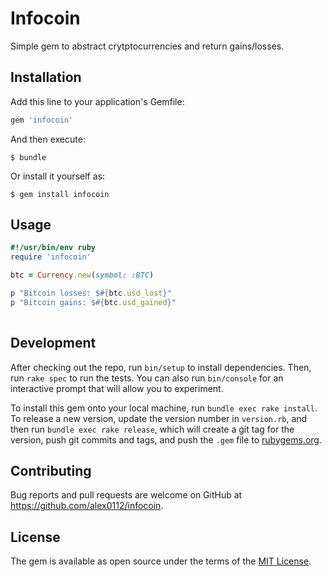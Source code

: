# Infocoin

Simple gem to abstract crytptocurrencies and return gains/losses.

## Installation

Add this line to your application's Gemfile:

```ruby
gem 'infocoin'
```

And then execute:

    $ bundle

Or install it yourself as:

    $ gem install infocoin

## Usage

```ruby
#!/usr/bin/env ruby
require 'infocoin'

btc = Currency.new(symbol: :BTC)

p "Bitcoin losses: $#{btc.usd_lost}"
p "Bitcoin gains: $#{btc.usd_gained}"
    
```

## Development

After checking out the repo, run `bin/setup` to install dependencies. Then, run `rake spec` to run the tests. You can also run `bin/console` for an interactive prompt that will allow you to experiment.

To install this gem onto your local machine, run `bundle exec rake install`. To release a new version, update the version number in `version.rb`, and then run `bundle exec rake release`, which will create a git tag for the version, push git commits and tags, and push the `.gem` file to [rubygems.org](https://rubygems.org).

## Contributing

Bug reports and pull requests are welcome on GitHub at https://github.com/alex0112/infocoin.

## License

The gem is available as open source under the terms of the [MIT License](https://opensource.org/licenses/MIT).
